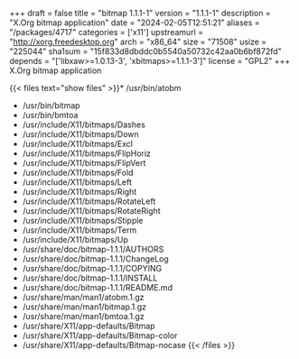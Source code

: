 +++
draft = false
title = "bitmap 1.1.1-1"
version = "1.1.1-1"
description = "X.Org bitmap application"
date = "2024-02-05T12:51:21"
aliases = "/packages/4717"
categories = ['x11']
upstreamurl = "http://xorg.freedesktop.org"
arch = "x86_64"
size = "71508"
usize = "225044"
sha1sum = "15f833d8dbddc0b5540a50732c42aa0b6bf872fd"
depends = "['libxaw>=1.0.13-3', 'xbitmaps>=1.1.1-3']"
license = "GPL2"
+++
X.Org bitmap application

{{< files text="show files" >}}* /usr/bin/atobm
* /usr/bin/bitmap
* /usr/bin/bmtoa
* /usr/include/X11/bitmaps/Dashes
* /usr/include/X11/bitmaps/Down
* /usr/include/X11/bitmaps/Excl
* /usr/include/X11/bitmaps/FlipHoriz
* /usr/include/X11/bitmaps/FlipVert
* /usr/include/X11/bitmaps/Fold
* /usr/include/X11/bitmaps/Left
* /usr/include/X11/bitmaps/Right
* /usr/include/X11/bitmaps/RotateLeft
* /usr/include/X11/bitmaps/RotateRight
* /usr/include/X11/bitmaps/Stipple
* /usr/include/X11/bitmaps/Term
* /usr/include/X11/bitmaps/Up
* /usr/share/doc/bitmap-1.1.1/AUTHORS
* /usr/share/doc/bitmap-1.1.1/ChangeLog
* /usr/share/doc/bitmap-1.1.1/COPYING
* /usr/share/doc/bitmap-1.1.1/INSTALL
* /usr/share/doc/bitmap-1.1.1/README.md
* /usr/share/man/man1/atobm.1.gz
* /usr/share/man/man1/bitmap.1.gz
* /usr/share/man/man1/bmtoa.1.gz
* /usr/share/X11/app-defaults/Bitmap
* /usr/share/X11/app-defaults/Bitmap-color
* /usr/share/X11/app-defaults/Bitmap-nocase
{{< /files >}}